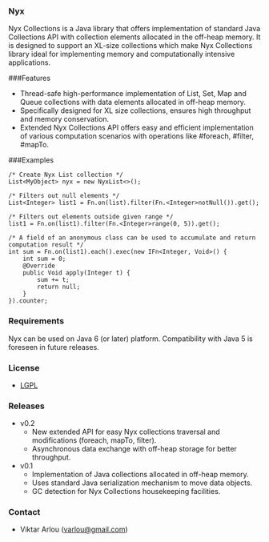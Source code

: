### Nyx

Nyx Collections is a Java library that offers implementation of standard Java Collections API with collection elements allocated in the off-heap memory. It is designed to support an XL-size collections which make Nyx Collections library ideal for implementing memory and computationally intensive applications.

###Features
* Thread-safe high-performance implementation of List, Set, Map and Queue collections with data elements allocated in off-heap memory. 
* Specifically designed for XL size collections, ensures high throughput and memory conservation.
* Extended Nyx Collections API offers easy and efficient implementation of various computation scenarios with operations like #foreach, #filter, #mapTo.  

###Examples
```
/* Create Nyx List collection */
List<MyObject> nyx = new NyxList<>();

/* Filters out null elements */
List<Integer> list1 = Fn.on(list).filter(Fn.<Integer>notNull()).get();

/* Filters out elements outside given range */
list1 = Fn.on(list1).filter(Fn.<Integer>range(0, 5)).get();

/* A field of an anonymous class can be used to accumulate and return computation result */
int sum = Fn.on(list1).each().exec(new IFn<Integer, Void>() {
    int sum = 0;
    @Override
    public Void apply(Integer t) {
        sum += t;
        return null;
    }
}).counter;

```
### Requirements

Nyx can be used on Java 6 (or later) platform. Compatibility with Java 5 is foreseen in future releases. 

### License

* [LGPL](http://www.gnu.org/copyleft/lesser.html) 

### Releases

* v0.2
	- New extended API for easy Nyx collections traversal and modifications (foreach, mapTo, filter).
	- Asynchronous data exchange with off-heap storage for better throughput. 
* v0.1
	- Implementation of Java collections allocated in off-heap memory. 
	- Uses standard Java serialization mechanism to move data objects.
	- GC detection for Nyx Collections housekeeping facilities.

### Contact

* Viktar Arlou (varlou@gmail.com)
